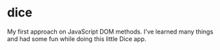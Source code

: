 # dice
My first approach on JavaScript DOM methods. I've learned many things and had some fun while doing this little Dice app.
